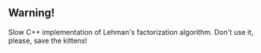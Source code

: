 Warning!
------------------------------
Slow C++ implementation of Lehman's factorization algorithm.
Don't use it, please, save the kittens!
